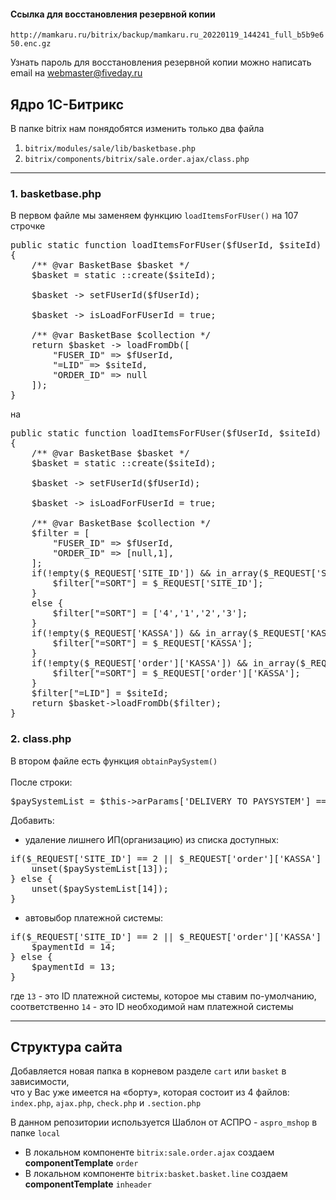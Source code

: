 #### Ссылка для восстановления резервной копии ####
`http://mamkaru.ru/bitrix/backup/mamkaru.ru_20220119_144241_full_b5b9e650.enc.gz`

Узнать пароль для восстановления резервной копии можно написать email на [webmaster@fiveday.ru](mailto:webmaster@fiveday.ru)

## Ядро 1С-Битрикс ##
В папке bitrix нам понядобятся изменить только два файла
1. `bitrix/modules/sale/lib/basketbase.php` 
2. `bitrix/components/bitrix/sale.order.ajax/class.php`
---
### 1. basketbase.php ###
В первом файле мы заменяем функцию `loadItemsForFUser()` на 107 строчке
<pre>
public static function loadItemsForFUser($fUserId, $siteId) 
{
    /** @var BasketBase $basket */
    $basket = static ::create($siteId);

    $basket -> setFUserId($fUserId);

    $basket -> isLoadForFUserId = true;

    /** @var BasketBase $collection */
    return $basket -> loadFromDb([
        "FUSER_ID" => $fUserId,
        "=LID" => $siteId,
        "ORDER_ID" => null
    ]);
}
</pre>
на 
<pre>
public static function loadItemsForFUser($fUserId, $siteId) 
{
    /** @var BasketBase $basket */
    $basket = static ::create($siteId);

    $basket -> setFUserId($fUserId);

    $basket -> isLoadForFUserId = true;

    /** @var BasketBase $collection */
    $filter = [
        "FUSER_ID" => $fUserId,
        "ORDER_ID" => [null,1],
    ];
    if(!empty($_REQUEST['SITE_ID']) && in_array($_REQUEST['SITE_ID'], ['4','1','2','3'])){
        $filter["=SORT"] = $_REQUEST['SITE_ID'];
    }
    else {
        $filter["=SORT"] = ['4','1','2','3'];
    }
    if(!empty($_REQUEST['KASSA']) && in_array($_REQUEST['KASSA'], ['4','1','2','3'])){
        $filter["=SORT"] = $_REQUEST['KASSA'];
    }
    if(!empty($_REQUEST['order']['KASSA']) && in_array($_REQUEST['order']['KASSA'], ['4','1','2','3'])){
        $filter["=SORT"] = $_REQUEST['order']['KASSA'];
    }
    $filter["=LID"] = $siteId;
    return $basket->loadFromDb($filter);
}
</pre>
### 2. class.php ###
В втором файле есть функция `obtainPaySystem()`<br><br>
После строки:
<pre>$paySystemList = $this->arParams['DELIVERY_TO_PAYSYSTEM'] === 'p2d' ? $this->arActivePaySystems : $this->arPaySystemServiceAll;</pre>
Добавить:

- удаление лишнего ИП(организацию) из списка доступных:
<pre>
if($_REQUEST['SITE_ID'] == 2 || $_REQUEST['order']['KASSA'] == 2){
    unset($paySystemList[13]);
} else {
    unset($paySystemList[14]);
}
</pre>

- автовыбор платежной системы:
<pre>
if($_REQUEST['SITE_ID'] == 2 || $_REQUEST['order']['KASSA'] == 2){
    $paymentId = 14;
} else {
    $paymentId = 13;
}
</pre>
где `13` - это ID платежной системы, которое мы ставим по-умолчанию,<br>
соответственно `14` - это ID необходимой нам платежной системы

---

## Структура сайта ##
Добавляется новая папка в корневом разделе `cart` или `basket` в зависимости,<br>
что у Вас уже имеется на «борту», которая состоит из 4 файлов:
`index.php`, `ajax.php`, `check.php` и `.section.php`

В данном репозитории используется Шаблон от АСПРО - `aspro_mshop` в папке `local`

- В локальном компоненте `bitrix:sale.order.ajax` создаем **componentTemplate** `order`
- В локальном компоненте `bitrix:basket.basket.line` создаем **componentTemplate** `inheader`
